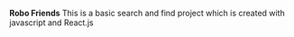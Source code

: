  **Robo Friends**
This is a basic search and find project which is created with javascript and React.js




